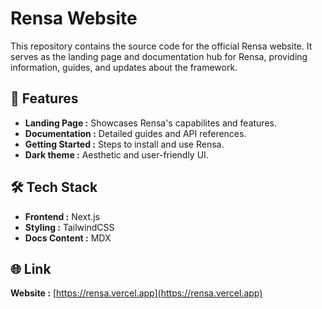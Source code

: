 # Rensa Website
This repository contains the source code for the official Rensa website. It serves as the landing page and documentation hub for Rensa, providing information, guides, and updates about the framework.

## 🚀 Features
- **Landing Page :** Showcases Rensa's capabilites and features.
- **Documentation :** Detailed guides and API references.
- **Getting Started :** Steps to install and use Rensa.
- **Dark theme :** Aesthetic and user-friendly UI.

## 🛠 Tech Stack
- **Frontend :** Next.js
- **Styling :** TailwindCSS
- **Docs Content :** MDX

## 🌐 Link
**Website :** [https://rensa.vercel.app](https://rensa.vercel.app)
